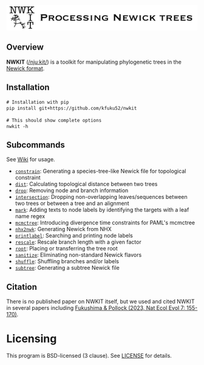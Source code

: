 ![](logo/logo_nwkit_large.png)

## Overview
**NWKIT** ([/njuːkit/](http://ipa-reader.xyz/?text=nju%CB%90kit&voice=Joanna)) is a toolkit for manipulating phylogenetic trees in the [Newick format](https://en.wikipedia.org/wiki/Newick_format). 

## Installation
```
# Installation with pip
pip install git+https://github.com/kfuku52/nwkit

# This should show complete options
nwkit -h 
```

## Subcommands
See [Wiki](https://github.com/kfuku52/nwkit/wiki) for usage.

- [`constrain`](https://github.com/kfuku52/nwkit/wiki/nwkit-constrain): Generating a species-tree-like Newick file for topological constraint
- [`dist`](https://github.com/kfuku52/nwkit/wiki/nwkit-dist): Calculating topological distance between two trees
- [`drop`](https://github.com/kfuku52/nwkit/wiki/nwkit-drop): Removing node and branch information
- [`intersection`](https://github.com/kfuku52/nwkit/wiki/nwkit-intersection): Dropping non-overlapping leaves/sequences between two trees or between a tree and an alignment
- [`mark`](https://github.com/kfuku52/nwkit/wiki/nwkit-mark): Adding texts to node labels by identifying the targets with a leaf name regex
- [`mcmctree`](https://github.com/kfuku52/nwkit/wiki/nwkit-mcmctree): Introducing divergence time constraints for PAML's mcmctree
- [`nhx2nwk`](https://github.com/kfuku52/nwkit/wiki/nwkit-nhx2nwk): Generating Newick from NHX
- [`printlabel`](https://github.com/kfuku52/nwkit/wiki/nwkit-printlabel): Searching and printing node labels
- [`rescale`](https://github.com/kfuku52/nwkit/wiki/nwkit-rescale): Rescale branch length with a given factor
- [`root`](https://github.com/kfuku52/nwkit/wiki/nwkit-root): Placing or transferring the tree root
- [`sanitize`](https://github.com/kfuku52/nwkit/wiki/nwkit-sanitize): Eliminating non-standard Newick flavors
- [`shuffle`](https://github.com/kfuku52/nwkit/wiki/nwkit-shuffle): Shuffling branches and/or labels
- [`subtree`](https://github.com/kfuku52/nwkit/wiki/nwkit-subtree): Generating a subtree Newick file

## Citation
There is no published paper on NWKIT itself, but we used and cited NWKIT in several papers including [Fukushima & Pollock (2023, Nat Ecol Evol 7: 155-170)](https://www.nature.com/articles/s41559-022-01932-7).

# Licensing
This program is BSD-licensed (3 clause). See [LICENSE](LICENSE) for details.

